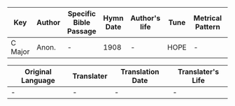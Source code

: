 Key | Author   | Specific Bible Passage     |Hymn Date |Author's life |Tune |Metrical Pattern   |Composer/Source
-- | --------- | ---------------------------|----------|--------------|-----|-------------------|-------------  
C Major |Anon. |- |1908 |- |HOPE |- |Mendelssohn

Original Language | Translater | Translation Date   | Translater's Life  
----------------- | --------- | --------------------|-------------     
\- |- |- |-
